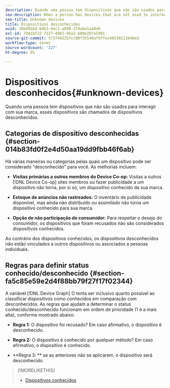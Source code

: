 ```yaml
---
description: Quando uma pessoa tem dispositivos que não são usados para interagir com sua marca, esses dispositivos são chamados de dispositivos desconhecidos.
seo-description: When a person has devices that are not used to interact with your brand, those devices are called unknown devices.
seo-title: Unknown devices
title: Dispositivos desconhecidos
uuid: 18e69dad-bdb3-4ac1-a690-374aba1aa0a6
exl-id: 7841bf32-7327-4981-86a2-600e2bfe5901
source-git-commit: 573744525fcc00f35540af9ffec46530111940ed
workflow-type: tm+mt
source-wordcount: '227'
ht-degree: 0%

---
```


# Dispositivos desconhecidos{#unknown-devices}

Quando uma pessoa tem dispositivos que não são usados para interagir com sua marca, esses dispositivos são chamados de dispositivos desconhecidos.

## Categorias de dispositivo desconhecidas {#section-014b83fd0f2e4d50aa19dd9fbb46f6ab}

Há várias maneiras ou categorias pelas quais um dispositivo pode ser considerado &quot;desconhecido&quot; para você. As melhorias incluem:

* **Visitas primárias a outros membros do Device Co-op:** Visitas a outros [!DNL Device Co-op] sites membros ou fazer publicidade a um dispositivo não torna, por si só, um dispositivo conhecido da sua marca.

* **Estoque de anúncios não rastreados:** O inventário de publicidade disponível, mas ainda não distribuído ou assimilado não torna um dispositivo conhecido para sua marca.
* **Opção de não participação do consumidor:** Para respeitar o desejo do consumidor, os dispositivos que foram recusados não são considerados dispositivos conhecidos.

Ao contrário dos dispositivos conhecidos, os dispositivos desconhecidos não estão vinculados a outros dispositivos ou associados a pessoas individuais.

## Regras para definir status conhecido/desconhecido {#section-fa5c85e59e2d4f88bb79f27f17f02344}

A variável [!DNL Device Graph] O tenta ser inclusivo quanto possível ao classificar dispositivos como conhecidos em comparação com desconhecidos. As regras que ajudam a determinar o status conhecido/desconhecido funcionam em ordem de prioridade (1 é a mais alta), conforme mostrado abaixo:

* **Regra 1:** O dispositivo foi recusado? Em caso afirmativo, o dispositivo é desconhecido.
* **Regra 2:** O dispositivo é conhecido por *qualquer* método? Em caso afirmativo, o dispositivo é conhecido.

* **Regra 3: ** se as anteriores não se aplicarem, o dispositivo será desconhecido.

>[!MORELIKETHIS]
>
>* [Dispositivos conhecidos](../processes/known-device.md#concept-8e87c276819a48bfac5cef10b45216d1)

